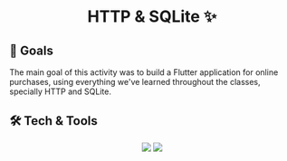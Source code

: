 <h1 align=center>HTTP & SQLite ✨</h1>

## 🎯 Goals
<p>The main goal of this activity was to build a Flutter application for online purchases, using everything we've learned throughout the classes, specially HTTP and SQLite.</p>

## 🛠 Tech & Tools
<p align=center>
<img src="https://img.shields.io/badge/Flutter-%2302569B.svg?style=for-the-badge&logo=Flutter&logoColor=white"></img>
<img src="https://img.shields.io/badge/sqlite-%2307405e.svg?style=for-the-badge&logo=sqlite&logoColor=white"></img>
</p>
